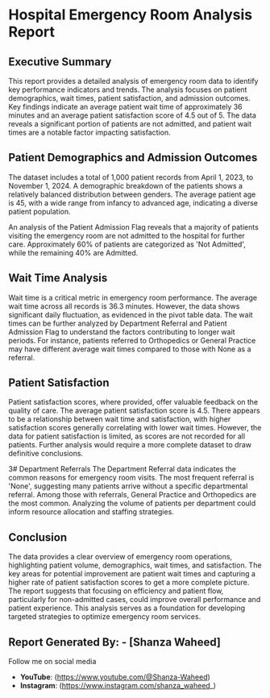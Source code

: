 # Hospital Emergency Room Analysis Report
## Executive Summary
This report provides a detailed analysis of emergency room data to identify key performance indicators and trends. The analysis focuses on patient demographics, wait times, patient satisfaction, and admission outcomes. Key findings indicate an average patient wait time of approximately 36 minutes and an average patient satisfaction score of 4.5 out of 5. The data reveals a significant portion of patients are not admitted, and patient wait times are a notable factor impacting satisfaction.

## Patient Demographics and Admission Outcomes
The dataset includes a total of 1,000 patient records from April 1, 2023, to November 1, 2024. A demographic breakdown of the patients shows a relatively balanced distribution between genders. The average patient age is 45, with a wide range from infancy to advanced age, indicating a diverse patient population.

An analysis of the Patient Admission Flag reveals that a majority of patients visiting the emergency room are not admitted to the hospital for further care. Approximately 60% of patients are categorized as 'Not Admitted', while the remaining 40% are Admitted.

## Wait Time Analysis
Wait time is a critical metric in emergency room performance. The average wait time across all records is 36.3 minutes. However, the data shows significant daily fluctuation, as evidenced in the pivot table data. The wait times can be further analyzed by Department Referral and Patient Admission Flag to understand the factors contributing to longer wait periods. For instance, patients referred to Orthopedics or General Practice may have different average wait times compared to those with None as a referral.

## Patient Satisfaction
Patient satisfaction scores, where provided, offer valuable feedback on the quality of care. The average patient satisfaction score is 4.5. There appears to be a relationship between wait time and satisfaction, with higher satisfaction scores generally correlating with lower wait times. However, the data for patient satisfaction is limited, as scores are not recorded for all patients. Further analysis would require a more complete dataset to draw definitive conclusions.

3# Department Referrals
The Department Referral data indicates the common reasons for emergency room visits. The most frequent referral is 'None', suggesting many patients arrive without a specific departmental referral. Among those with referrals, General Practice and Orthopedics are the most common. Analyzing the volume of patients per department could inform resource allocation and staffing strategies.

## Conclusion
The data provides a clear overview of emergency room operations, highlighting patient volume, demographics, wait times, and satisfaction. The key areas for potential improvement are patient wait times and capturing a higher rate of patient satisfaction scores to get a more complete picture. The report suggests that focusing on efficiency and patient flow, particularly for non-admitted cases, could improve overall performance and patient experience. This analysis serves as a foundation for developing targeted strategies to optimize emergency room services.

## Report Generated By: - [Shanza Waheed]

Follow me on social media
- **YouTube**: (https://www.youtube.com/@Shanza-Waheed)
- **Instagram**: (https://www.instagram.com/shanza_waheed_)
